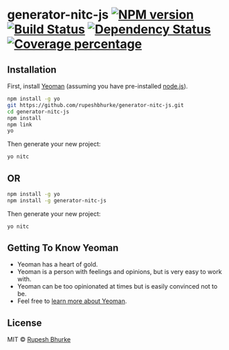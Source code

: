 # generator-nitc-js [![NPM version][npm-image]][npm-url] [![Build Status][travis-image]][travis-url] [![Dependency Status][daviddm-image]][daviddm-url] [![Coverage percentage][coveralls-image]][coveralls-url]
> 

## Installation

First, install [Yeoman](http://yeoman.io) (assuming you have pre-installed [node.js](https://nodejs.org/)).

```bash
npm install -g yo
git https://github.com/rupeshbhurke/generator-nitc-js.git
cd generator-nitc-js
npm install
npm link
yo 
```

Then generate your new project:

```bash
yo nitc
```


## OR


```bash
npm install -g yo
npm install -g generator-nitc-js
```

Then generate your new project:

```bash
yo nitc
```

## Getting To Know Yeoman

 * Yeoman has a heart of gold.
 * Yeoman is a person with feelings and opinions, but is very easy to work with.
 * Yeoman can be too opinionated at times but is easily convinced not to be.
 * Feel free to [learn more about Yeoman](http://yeoman.io/).

## License

MIT © [Rupesh Bhurke]()


[npm-image]: https://badge.fury.io/js/generator-nitc-js.svg
[npm-url]: https://npmjs.org/package/generator-nitc-js
[travis-image]: https://travis-ci.org/rupeshbhurke/generator-nitc-js.svg?branch=master
[travis-url]: https://travis-ci.org/rupeshbhurke/generator-nitc-js
[daviddm-image]: https://david-dm.org/rupeshbhurke/generator-nitc-js.svg?theme=shields.io
[daviddm-url]: https://david-dm.org/rupeshbhurke/generator-nitc-js
[coveralls-image]: https://coveralls.io/repos/rupeshbhurke/generator-nitc-js/badge.svg
[coveralls-url]: https://coveralls.io/r/rupeshbhurke/generator-nitc-js
